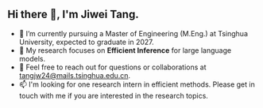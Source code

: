 ## Hi there 👋, I'm Jiwei Tang.  

- 🌱 I’m currently pursuing a Master of Engineering (M.Eng.) at Tsinghua University, expected to graduate in 2027.  
- 🔭 My research focuses on **Efficient Inference** for large language models.  
- 💬 Feel free to reach out for questions or collaborations at [tangjw24@mails.tsinghua.edu.cn](mailto:tangjw24@mails.tsinghua.edu.cn).  
- 📫 I'm looking for one research intern in efficient methods. Please get in touch with me if you are interested in the research topics. 

<!--
**Twilightaaa/Twilightaaa** is a ✨ _special_ ✨ repository because its `README.md` (this file) appears on your GitHub profile.

Here are some ideas to get you started:

- 🔭 I’m currently working on ...
- 🌱 I’m currently learning ...
- 👯 I’m looking to collaborate on ...
- 🤔 I’m looking for help with ...
- 💬 Ask me about ...
- 📫 How to reach me: ...
- 😄 Pronouns: ...
- ⚡ Fun fact: ...
-->
